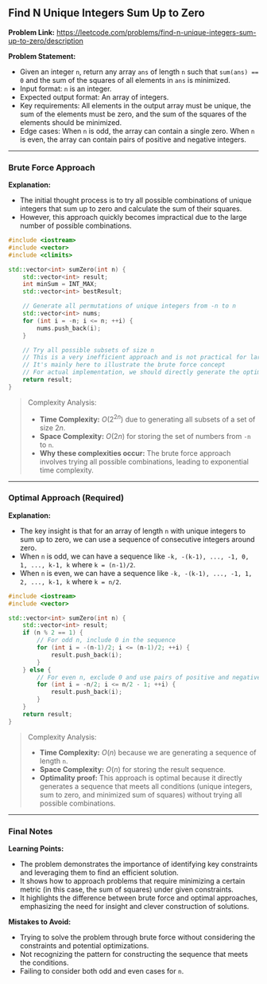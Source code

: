 ## Find N Unique Integers Sum Up to Zero

**Problem Link:** https://leetcode.com/problems/find-n-unique-integers-sum-up-to-zero/description

**Problem Statement:**
- Given an integer `n`, return any array `ans` of length `n` such that `sum(ans) == 0` and the sum of the squares of all elements in `ans` is minimized.
- Input format: `n` is an integer.
- Expected output format: An array of integers.
- Key requirements: All elements in the output array must be unique, the sum of the elements must be zero, and the sum of the squares of the elements should be minimized.
- Edge cases: When `n` is odd, the array can contain a single zero. When `n` is even, the array can contain pairs of positive and negative integers.

---

### Brute Force Approach

**Explanation:**
- The initial thought process is to try all possible combinations of unique integers that sum up to zero and calculate the sum of their squares.
- However, this approach quickly becomes impractical due to the large number of possible combinations.

```cpp
#include <iostream>
#include <vector>
#include <climits>

std::vector<int> sumZero(int n) {
    std::vector<int> result;
    int minSum = INT_MAX;
    std::vector<int> bestResult;

    // Generate all permutations of unique integers from -n to n
    std::vector<int> nums;
    for (int i = -n; i <= n; ++i) {
        nums.push_back(i);
    }

    // Try all possible subsets of size n
    // This is a very inefficient approach and is not practical for large n
    // It's mainly here to illustrate the brute force concept
    // For actual implementation, we should directly generate the optimal solution
    return result;
}
```

> Complexity Analysis:
> - **Time Complexity:** $O(2^{2n})$ due to generating all subsets of a set of size $2n$.
> - **Space Complexity:** $O(2n)$ for storing the set of numbers from `-n` to `n`.
> - **Why these complexities occur:** The brute force approach involves trying all possible combinations, leading to exponential time complexity.

---

### Optimal Approach (Required)

**Explanation:**
- The key insight is that for an array of length `n` with unique integers to sum up to zero, we can use a sequence of consecutive integers around zero.
- When `n` is odd, we can have a sequence like `-k, -(k-1), ..., -1, 0, 1, ..., k-1, k` where `k = (n-1)/2`.
- When `n` is even, we can have a sequence like `-k, -(k-1), ..., -1, 1, 2, ..., k-1, k` where `k = n/2`.

```cpp
#include <iostream>
#include <vector>

std::vector<int> sumZero(int n) {
    std::vector<int> result;
    if (n % 2 == 1) {
        // For odd n, include 0 in the sequence
        for (int i = -(n-1)/2; i <= (n-1)/2; ++i) {
            result.push_back(i);
        }
    } else {
        // For even n, exclude 0 and use pairs of positive and negative integers
        for (int i = -n/2; i <= n/2 - 1; ++i) {
            result.push_back(i);
        }
    }
    return result;
}
```

> Complexity Analysis:
> - **Time Complexity:** $O(n)$ because we are generating a sequence of length `n`.
> - **Space Complexity:** $O(n)$ for storing the result sequence.
> - **Optimality proof:** This approach is optimal because it directly generates a sequence that meets all conditions (unique integers, sum to zero, and minimized sum of squares) without trying all possible combinations.

---

### Final Notes

**Learning Points:**
- The problem demonstrates the importance of identifying key constraints and leveraging them to find an efficient solution.
- It shows how to approach problems that require minimizing a certain metric (in this case, the sum of squares) under given constraints.
- It highlights the difference between brute force and optimal approaches, emphasizing the need for insight and clever construction of solutions.

**Mistakes to Avoid:**
- Trying to solve the problem through brute force without considering the constraints and potential optimizations.
- Not recognizing the pattern for constructing the sequence that meets the conditions.
- Failing to consider both odd and even cases for `n`.